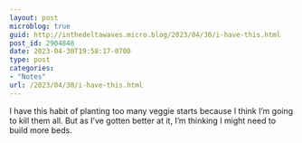 ```yaml
---
layout: post
microblog: true
guid: http://inthedeltawaves.micro.blog/2023/04/30/i-have-this.html
post_id: 2904848
date: 2023-04-30T19:58:17-0700
type: post
categories:
- "Notes"
url: /2023/04/30/i-have-this.html
---
```

I have this habit of planting too many veggie starts because I think I’m going to kill them all. But as I’ve gotten better at it, I’m thinking I might need to build more beds.
